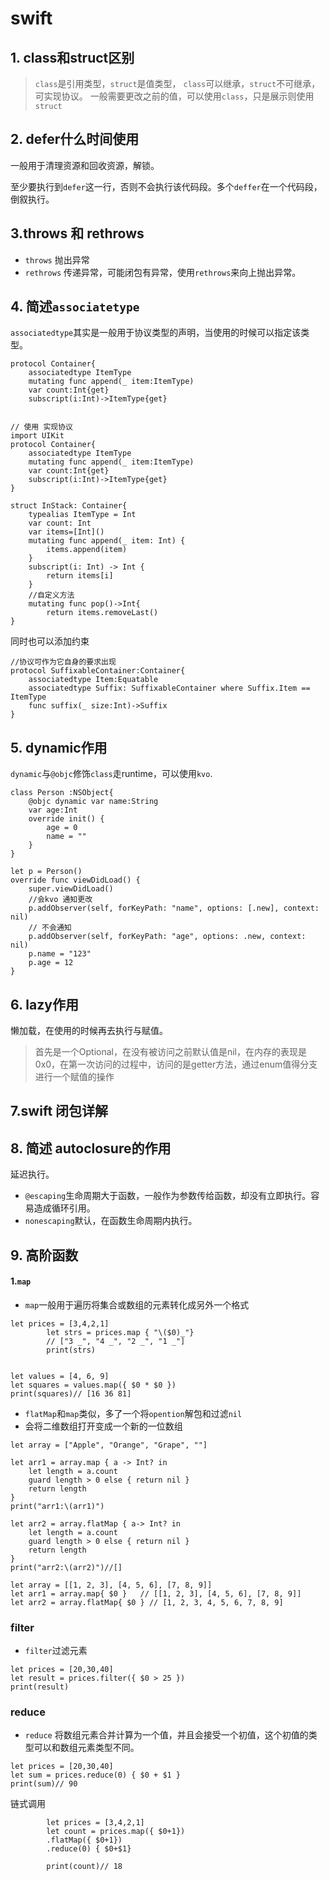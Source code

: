 # swift 
## 1. class和struct区别
> `class`是引用类型，`struct`是值类型，
> `class`可以继承，`struct`不可继承，可实现协议。
> 一般需要更改之前的值，可以使用`class`，只是展示则使用`struct`
 
## 2. defer什么时间使用
一般用于清理资源和回收资源，解锁。

至少要执行到`defer`这一行，否则不会执行该代码段。多个`deffer`在一个代码段，倒叙执行。

## 3.throws 和 rethrows
- `throws` 抛出异常
- `rethrows` 传递异常，可能闭包有异常，使用`rethrows`来向上抛出异常。

## 4. 简述`associatetype`

`associatedtype`其实是一般用于协议类型的声明，当使用的时候可以指定该类型。

```objc
protocol Container{
    associatedtype ItemType
    mutating func append(_ item:ItemType)
    var count:Int{get}
    subscript(i:Int)->ItemType{get}


// 使用 实现协议
import UIKit
protocol Container{
    associatedtype ItemType
    mutating func append(_ item:ItemType)
    var count:Int{get}
    subscript(i:Int)->ItemType{get}
}
 
struct InStack: Container{
    typealias ItemType = Int
    var count: Int
    var items=[Int]()
    mutating func append(_ item: Int) {
        items.append(item)
    }
    subscript(i: Int) -> Int {
        return items[i]
    }
    //自定义方法
    mutating func pop()->Int{
        return items.removeLast()
}
```

同时也可以添加约束
```objc
//协议可作为它自身的要求出现
protocol SuffixableContainer:Container{
    associatedtype Item:Equatable
    associatedtype Suffix: SuffixableContainer where Suffix.Item == ItemType
    func suffix(_ size:Int)->Suffix
}
```

## 5. dynamic作用
`dynamic`与`@objc`修饰`class`走runtime，可以使用`kvo`.
```objc
class Person :NSObject{
	@objc dynamic var name:String
	var age:Int
	override init() {
		age = 0
		name = ""
	}
}

let p = Person()
override func viewDidLoad() {
	super.viewDidLoad()
	//会kvo 通知更改
	p.addObserver(self, forKeyPath: "name", options: [.new], context: nil)
	// 不会通知
	p.addObserver(self, forKeyPath: "age", options: .new, context: nil)
	p.name = "123"
	p.age = 12
}
```
## 6. lazy作用
懒加载，在使用的时候再去执行与赋值。
>首先是一个Optional，在没有被访问之前默认值是nil，在内存的表现是0x0，在第一次访问的过程中，访问的是getter方法，通过enum值得分支进行一个赋值的操作
>

## 7.swift 闭包详解

## 8. 简述 autoclosure的作用
延迟执行。
- `@escaping`生命周期大于函数，一般作为参数传给函数，却没有立即执行。容易造成循环引用。
- `nonescaping`默认，在函数生命周期内执行。


## 9. 高阶函数
#### 1.`map`
- `map`一般用于遍历将集合或数组的元素转化成另外一个格式

```objc
let prices = [3,4,2,1]
		let strs = prices.map { "\($0)_"}
		// ["3 _", "4 _", "2 _", "1 _"]
		print(strs)
		
		
let values = [4, 6, 9]
let squares = values.map({ $0 * $0 })
print(squares)// [16 36 81]
```
- `flatMap`和`map`类似，多了一个将`opention`解包和过滤`nil`
- 会将二维数组打开变成一个新的一位数组

```objc
let array = ["Apple", "Orange", "Grape", ""]
 
let arr1 = array.map { a -> Int? in
    let length = a.count
    guard length > 0 else { return nil }
    return length
}
print("arr1:\(arr1)")
 
let arr2 = array.flatMap { a-> Int? in
    let length = a.count
    guard length > 0 else { return nil }
    return length
}
print("arr2:\(arr2)")//[]

let array = [[1, 2, 3], [4, 5, 6], [7, 8, 9]]
let arr1 = array.map{ $0 }   // [[1, 2, 3], [4, 5, 6], [7, 8, 9]]
let arr2 = array.flatMap{ $0 } // [1, 2, 3, 4, 5, 6, 7, 8, 9]
```


### filter
- `filter`过滤元素

```objc
let prices = [20,30,40]
let result = prices.filter({ $0 > 25 })
print(result)
```
### reduce
- `reduce` 将数组元素合并计算为一个值，并且会接受一个初值，这个初值的类型可以和数组元素类型不同。

```objc
let prices = [20,30,40]
let sum = prices.reduce(0) { $0 + $1 }
print(sum)// 90
```

链式调用

```objc
		let prices = [3,4,2,1]
		let count = prices.map({ $0+1})
		.flatMap({ $0+1})
		.reduce(0) { $0+$1}
		
		print(count)// 18
```





